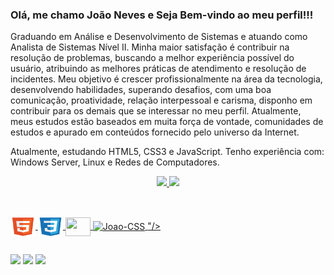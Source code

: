 ### Olá, me chamo João Neves e Seja Bem-vindo ao meu perfil!!!

  Graduando em Análise e Desenvolvimento de Sistemas e atuando como Analista de Sistemas Nível II. Minha maior satisfação é contribuir na resolução de problemas, buscando a melhor experiência possível do usuário, atribuindo as melhores práticas de atendimento e resolução de incidentes. Meu objetivo é crescer profissionalmente na área da tecnologia, desenvolvendo habilidades, superando desafios, com uma boa comunicação, proatividade, relação interpessoal e carisma, disponho em contribuir para os demais que se interessar no meu perfil. Atualmente, meus estudos estão baseados em muita força de vontade, comunidades de estudos e apurado em conteúdos fornecido pelo universo da Internet.

Atualmente, estudando HTML5, CSS3 e JavaScript.
Tenho experiência com: Windows Server, Linux e Redes de Computadores.

<div align="center">
  <a href="https://github.com/Joao13Neves">
  <img height="120em" src="https://github-readme-stats.vercel.app/api?username=Joao13Neves&show_icons=true&theme=cobalt&include_all_commits=true&count_private=true"/>
  <img height="120em" src="https://github-readme-stats.vercel.app/api/top-langs/?username=Joao13Neves&layout=compact&langs_count=7&theme=cobalt"/>
 </div>
  
  ##
  
 <div style="display: inline_block"><br>
    <img align="center" alt="Joao-HTML" height="30" width="40" src="https://raw.githubusercontent.com/devicons/devicon/master/icons/html5/html5-original.svg"/>
    <img align="center" alt="Joao-CSS" height="30" width="40" src="https://raw.githubusercontent.com/devicons/devicon/master/icons/css3/css3-original.svg"/>
   <img align="center" height="30" width="40" src="https://camo.githubusercontent.com/442c452cb73752bb1914ce03fce2017056d651a2099696b8594ddf5ccc74825e/68747470733a2f2f63646e2e6a7364656c6976722e6e65742f67682f64657669636f6e732f64657669636f6e2f69636f6e732f6a6176617363726970742f6a6176617363726970742d6f726967696e616c2e737667" data-canonical-src="https://cdn.jsdelivr.net/gh/devicons/devicon/icons/javascript/javascript-original.svg" style="max-width: 100%;"/>
   <img align="center" alt="Joao-CSS" height="30" width="40" src="<svg xmlns="http://www.w3.org/2000/svg" x="0px" y="0px" width="100" height="100" viewBox="0 0 48 48">
<linearGradient id="q17mbB32E_FbIzPpfjq_Ta_W0YEwBDDfTeu_gr1" x1="16.309" x2="23.023" y1="1.101" y2="19.546" gradientUnits="userSpaceOnUse"><stop offset="0" stop-color="#f44f5a"></stop><stop offset=".443" stop-color="#ee3d4a"></stop><stop offset="1" stop-color="#e52030"></stop></linearGradient><path fill="url(#q17mbB32E_FbIzPpfjq_Ta_W0YEwBDDfTeu_gr1)" d="M26,17h-8c-3.866,0-7-3.134-7-7v0c0-3.866,3.134-7,7-7h8V17z"></path><linearGradient id="q17mbB32E_FbIzPpfjq_Tb_W0YEwBDDfTeu_gr2" x1="15.64" x2="22.314" y1="14.636" y2="32.971" gradientUnits="userSpaceOnUse"><stop offset="0" stop-color="#ae4cd5"></stop><stop offset="1" stop-color="#9331bf"></stop></linearGradient><path fill="url(#q17mbB32E_FbIzPpfjq_Tb_W0YEwBDDfTeu_gr2)" d="M25,31h-7c-3.866,0-7-3.134-7-7v0c0-3.866,3.134-7,7-7h7V31z"></path><linearGradient id="q17mbB32E_FbIzPpfjq_Tc_W0YEwBDDfTeu_gr3" x1="14.81" x2="21.821" y1="26.357" y2="45.617" gradientUnits="userSpaceOnUse"><stop offset="0" stop-color="#33c481"></stop><stop offset="1" stop-color="#21a366"></stop></linearGradient><path fill="url(#q17mbB32E_FbIzPpfjq_Tc_W0YEwBDDfTeu_gr3)" d="M18,45L18,45c-3.866,0-7-3.134-7-7v0c0-3.866,3.134-7,7-7h7v7C25,41.866,21.866,45,18,45z"></path><linearGradient id="q17mbB32E_FbIzPpfjq_Td_W0YEwBDDfTeu_gr4" x1="27.498" x2="34.119" y1=".512" y2="18.702" gradientUnits="userSpaceOnUse"><stop offset="0" stop-color="#f09ca2"></stop><stop offset="1" stop-color="#eb6773"></stop></linearGradient><path fill="url(#q17mbB32E_FbIzPpfjq_Td_W0YEwBDDfTeu_gr4)" d="M32,17h-7V3h7c3.866,0,7,3.134,7,7v0C39,13.866,35.866,17,32,17z"></path><linearGradient id="q17mbB32E_FbIzPpfjq_Te_W0YEwBDDfTeu_gr5" x1="28.714" x2="34.857" y1="14.972" y2="31.85" gradientUnits="userSpaceOnUse"><stop offset="0" stop-color="#32bdef"></stop><stop offset="1" stop-color="#1ea2e4"></stop></linearGradient><circle cx="32" cy="24" r="7" fill="url(#q17mbB32E_FbIzPpfjq_Te_W0YEwBDDfTeu_gr5)"></circle>
</svg>"/>
 </div>

  ##
    
<div>
   <a href="https://www.linkedin.com/in/joao-paulo-batista-das-neves-melo-17b145210/" target="_blank"><img src="https://img.shields.io/badge/-João Neves-%230077B5?style=for-the-badge&logo=linkedin&logoColor=white" target="_blank"></a> 
   <a href="https://www.instagram.com/https_joaoneves/" target="_blank"><img src="https://img.shields.io/badge/https_joaoneves-E4405F?style=for-the-badge&logo=instagram&logoColor=white" target="_blank"></a> 
  <a><img src="https://img.shields.io/badge/joaobatista.tec2019-D14836?style=for-the-badge&logo=gmail&logoColor=white"></a>
</div>
